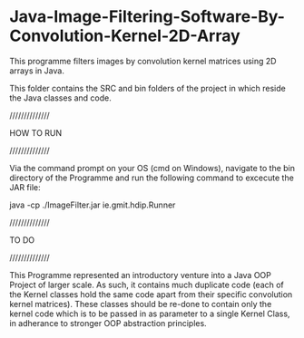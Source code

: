 # Java-Image-Filtering-Software-By-Convolution-Kernel-2D-Array
This programme filters images by convolution kernel matrices using 2D arrays in Java.

This folder contains the SRC and bin folders of the project in which reside the Java classes and code.

//////////////

HOW TO RUN

//////////////

Via the command prompt on your OS (cmd on Windows), navigate to the bin directory of the Programme and run the following command to excecute the JAR file:

java -cp ./ImageFilter.jar ie.gmit.hdip.Runner

//////////////

TO DO

//////////////

This Programme represented an introductory venture into a Java OOP Project of larger scale. As such, it contains much duplicate code (each of the Kernel classes hold the same code apart from their specific convolution kernel matrices). These classes should be re-done to contain only the kernel code which is to be passed in as parameter to a single Kernel Class, in adherance to stronger OOP abstraction principles.
